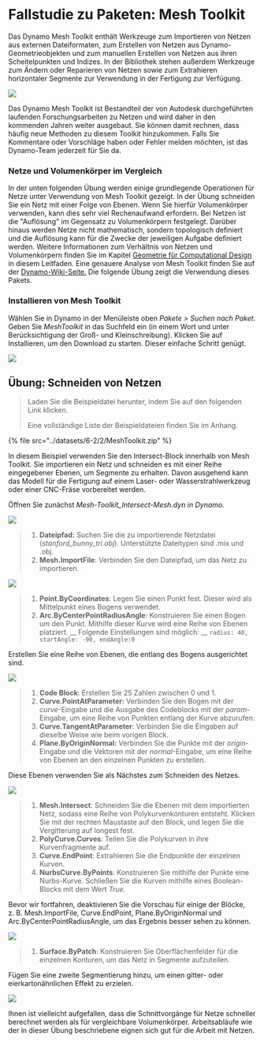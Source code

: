 # Fallstudie zu Paketen: Mesh Toolkit

Das Dynamo Mesh Toolkit enthält Werkzeuge zum Importieren von Netzen aus externen Dateiformaten, zum Erstellen von Netzen aus Dynamo-Geometrieobjekten und zum manuellen Erstellen von Netzen aus ihren Scheitelpunkten und Indizes. In der Bibliothek stehen außerdem Werkzeuge zum Ändern oder Reparieren von Netzen sowie zum Extrahieren horizontaler Segmente zur Verwendung in der Fertigung zur Verfügung.

![](<../images/6-2/2/meshToolkit case study 01.jpg>)

Das Dynamo Mesh Toolkit ist Bestandteil der von Autodesk durchgeführten laufenden Forschungsarbeiten zu Netzen und wird daher in den kommenden Jahren weiter ausgebaut. Sie können damit rechnen, dass häufig neue Methoden zu diesem Toolkit hinzukommen. Falls Sie Kommentare oder Vorschläge haben oder Fehler melden möchten, ist das Dynamo-Team jederzeit für Sie da.

### Netze und Volumenkörper im Vergleich

In der unten folgenden Übung werden einige grundlegende Operationen für Netze unter Verwendung von Mesh Toolkit gezeigt. In der Übung schneiden Sie ein Netz mit einer Folge von Ebenen. Wenn Sie hierfür Volumenkörper verwenden, kann dies sehr viel Rechenaufwand erfordern. Bei Netzen ist die "Auflösung" im Gegensatz zu Volumenkörpern festgelegt. Darüber hinaus werden Netze nicht mathematisch, sondern topologisch definiert und die Auflösung kann für die Zwecke der jeweiligen Aufgabe definiert werden. Weitere Informationen zum Verhältnis von Netzen und Volumenkörpern finden Sie im Kapitel [Geometrie für Computational Design](../../a-closer-look-at-dynamo-essential-nodes-and-concepts/5\_geometry-for-computational-design/) in diesem Leitfaden. Eine genauere Analyse von Mesh Toolkit finden Sie auf der [Dynamo-Wiki-Seite.](https://github.com/DynamoDS/Dynamo/wiki/Dynamo-Mesh-Toolkit) Die folgende Übung zeigt die Verwendung dieses Pakets.

### Installieren von Mesh Toolkit

Wählen Sie in Dynamo in der Menüleiste oben _Pakete > Suchen nach Paket_. Geben Sie _MeshToolkit_ in das Suchfeld ein (in einem Wort und unter Berücksichtigung der Groß- und Kleinschreibung). Klicken Sie auf Installieren, um den Download zu starten. Dieser einfache Schritt genügt.

![](<../images/6-2/2/meshToolkit case study - install package.jpg>)

## Übung: Schneiden von Netzen

> Laden Sie die Beispieldatei herunter, indem Sie auf den folgenden Link klicken.
>
> Eine vollständige Liste der Beispieldateien finden Sie im Anhang.

{% file src="../datasets/6-2/2/MeshToolkit.zip" %}

In diesem Beispiel verwenden Sie den Intersect-Block innerhalb von Mesh Toolkit. Sie importieren ein Netz und schneiden es mit einer Reihe eingegebener Ebenen, um Segmente zu erhalten. Davon ausgehend kann das Modell für die Fertigung auf einem Laser- oder Wasserstrahlwerkzeug oder einer CNC-Fräse vorbereitet werden.

Öffnen Sie zunächst _Mesh-Toolkit\_Intersect-Mesh.dyn in Dynamo._

![](<../images/6-2/2/meshToolkit case study - exercise 01.jpg>)

> 1. **Dateipfad:** Suchen Sie die zu importierende Netzdatei (_stanford\_bunny\_tri.obj_). Unterstützte Dateitypen sind .mix und .obj.
> 2. **Mesh.ImportFile**: Verbinden Sie den Dateipfad, um das Netz zu importieren.

![](<../images/6-2/2/meshToolkit case study - exercise 02.jpg>)

> 1. **Point.ByCoordinates**: Legen Sie einen Punkt fest. Dieser wird als Mittelpunkt eines Bogens verwendet.
> 2. **Arc.ByCenterPointRadiusAngle**: Konstruieren Sie einen Bogen um den Punkt. Mithilfe dieser Kurve wird eine Reihe von Ebenen platziert. \_\_ Folgende Einstellungen sind möglich: \_\_ `radius: 40, startAngle: -90, endAngle:0`

Erstellen Sie eine Reihe von Ebenen, die entlang des Bogens ausgerichtet sind.

![](<../images/6-2/2/meshToolkit case study - exercise 03.jpg>)

> 1. **Code Block**: Erstellen Sie 25 Zahlen zwischen 0 und 1.
> 2. **Curve.PointAtParameter:** Verbinden Sie den Bogen mit der _curve_-Eingabe und die Ausgabe des Codeblocks mit der _param_-Eingabe, um eine Reihe von Punkten entlang der Kurve abzurufen.
> 3. **Curve.TangentAtParameter**: Verbinden Sie die Eingaben auf dieselbe Weise wie beim vorigen Block.
> 4. **Plane.ByOriginNormal:** Verbinden Sie die Punkte mit der _origin_-Eingabe und die Vektoren mit der _normal_-Eingabe, um eine Reihe von Ebenen an den einzelnen Punkten zu erstellen.

Diese Ebenen verwenden Sie als Nächstes zum Schneiden des Netzes.

![](<../images/6-2/2/meshToolkit case study - exercise 04.jpg>)

> 1. **Mesh.Intersect**: Schneiden Sie die Ebenen mit dem importierten Netz, sodass eine Reihe von Polykurvenkonturen entsteht. Klicken Sie mit der rechten Maustaste auf den Block, und legen Sie die Vergitterung auf longest fest.
> 2. **PolyCurve.Curves**: Teilen Sie die Polykurven in ihre Kurvenfragmente auf.
> 3. **Curve.EndPoint**: Extrahieren Sie die Endpunkte der einzelnen Kurven.
> 4. **NurbsCurve.ByPoints**: Konstruieren Sie mithilfe der Punkte eine Nurbs-Kurve. Schließen Sie die Kurven mithilfe eines Boolean-Blocks mit dem Wert _True_.

Bevor wir fortfahren, deaktivieren Sie die Vorschau für einige der Blöcke, z. B. Mesh.ImportFile, Curve.EndPoint, Plane.ByOriginNormal und Arc.ByCenterPointRadiusAngle, um das Ergebnis besser sehen zu können.

![](<../images/6-2/2/meshToolkit case study - exercise 05.jpg>)

> 1. **Surface.ByPatch**: Konstruieren Sie Oberflächenfelder für die einzelnen Konturen, um das Netz in Segmente aufzuteilen.

Fügen Sie eine zweite Segmentierung hinzu, um einen gitter- oder eierkartonähnlichen Effekt zu erzielen.

![](<../images/6-2/2/meshToolkit case study - exercise 06.jpg>)

Ihnen ist vielleicht aufgefallen, dass die Schnittvorgänge für Netze schneller berechnet werden als für vergleichbare Volumenkörper. Arbeitsabläufe wie der in dieser Übung beschriebene eignen sich gut für die Arbeit mit Netzen.
